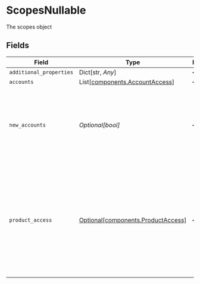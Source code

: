 # ScopesNullable

The scopes object


## Fields

| Field                                                                                                                                   | Type                                                                                                                                    | Required                                                                                                                                | Description                                                                                                                             |
| --------------------------------------------------------------------------------------------------------------------------------------- | --------------------------------------------------------------------------------------------------------------------------------------- | --------------------------------------------------------------------------------------------------------------------------------------- | --------------------------------------------------------------------------------------------------------------------------------------- |
| `additional_properties`                                                                                                                 | Dict[str, *Any*]                                                                                                                        | :heavy_minus_sign:                                                                                                                      | N/A                                                                                                                                     |
| `accounts`                                                                                                                              | List[[components.AccountAccess](../../models/shared/accountaccess.md)]                                                                  | :heavy_minus_sign:                                                                                                                      | N/A                                                                                                                                     |
| `new_accounts`                                                                                                                          | *Optional[bool]*                                                                                                                        | :heavy_minus_sign:                                                                                                                      | Allow access to newly opened accounts as they are opened. If unset, defaults to `true`.                                                 |
| `product_access`                                                                                                                        | [Optional[components.ProductAccess]](../../models/shared/productaccess.md)                                                              | :heavy_minus_sign:                                                                                                                      | The product access being requested. Used to or disallow product access across all accounts. If unset, defaults to all products allowed. |